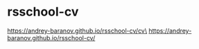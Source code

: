 # rsschool-cv
https://andrey-baranov.github.io/rsschool-cv/cv\
https://andrey-baranov.github.io/rsschool-cv/

